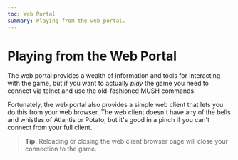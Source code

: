 ```yaml
---
toc: Web Portal
summary: Playing from the web portal.
---
```


# Playing from the Web Portal

The web portal provides a wealth of information and tools for interacting with the game, but if you want to actually _play_ the game you need to connect via telnet and use the old-fashioned MUSH commands.  

Fortunately, the web portal also provides a simple web client that lets you do this from your web browser.  The web client doesn't have any of the bells and whistles of Atlantis or Potato, but it's good in a pinch if you can't connect from your full client.

> **Tip:** Reloading or closing the web client browser page will close your connection to the game.